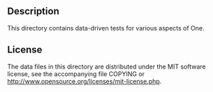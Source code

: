 Description
------------

This directory contains data-driven tests for various aspects of One.

License
--------

The data files in this directory are distributed under the MIT software
license, see the accompanying file COPYING or
http://www.opensource.org/licenses/mit-license.php.

